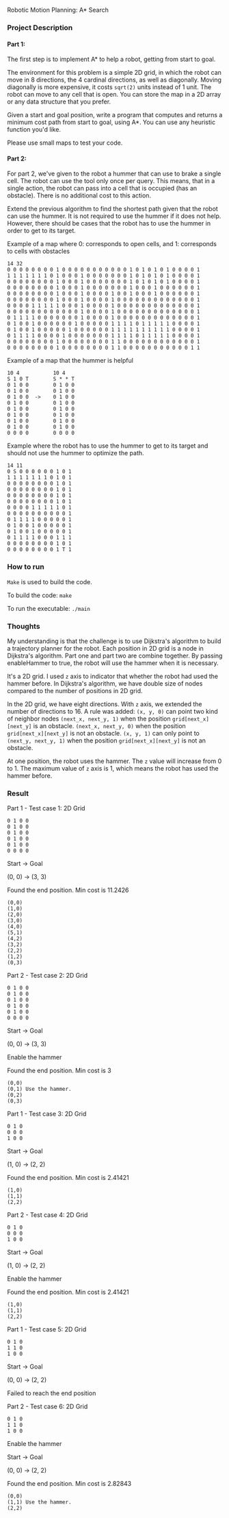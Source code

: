 Robotic Motion Planning: A* Search



### Project Description
#### Part 1:

The first step is to implement A* to help a robot, getting from start to goal.

The environment for this problem is a simple 2D grid, in which the robot can move in 8 directions, the 4
cardinal directions, as well as diagonally. Moving diagonally is more expensive, it costs ```sqrt(2)``` units instead of 1 unit.
The robot can move to any cell that is open. You can store the map in a 2D array or any data structure that you prefer.

Given a start and goal position, write a program that computes and returns a minimum cost path from start
to goal, using A*. You can use any heuristic function you'd like.

Please use small maps to test your code.

#### Part 2:

For part 2, we've given to the robot a hummer that can use to brake a single cell. The robot can use the tool only once per query. 
This means, that in a single action, the robot can pass into a cell that is occupied (has an obstacle). There
is no additional cost to this action. 

Extend the previous algorithm to find the shortest path given that the robot can use the hummer. 
It is not required to use the hummer if it does not help. 
However, there should be cases that the robot has to use the hummer in order to get to its target.


Example of a map where 0: corresponds to open cells, and 1: corresponds to cells with obstacles
```
14 32
0 0 0 0 0 0 0 0 1 0 0 0 0 0 0 0 0 0 0 0 1 0 1 0 1 0 1 0 0 0 0 1
1 1 1 1 1 1 1 0 1 0 0 0 1 0 0 0 0 0 0 0 1 0 1 0 1 0 1 0 0 0 0 1
0 0 0 0 0 0 0 0 1 0 0 0 1 0 0 0 0 0 0 0 1 0 1 0 1 0 1 0 0 0 0 1
0 0 0 0 0 0 0 0 1 0 0 0 1 0 0 0 0 0 0 0 1 0 0 0 1 0 0 0 0 0 0 1
0 0 0 0 0 0 0 0 1 0 0 0 1 0 0 0 0 1 0 0 1 0 0 0 1 0 0 0 0 0 0 1
0 0 0 0 0 0 0 0 1 0 0 0 1 0 0 0 0 1 0 0 0 0 0 0 0 0 0 0 0 0 0 1
0 0 0 0 1 1 1 1 1 0 0 0 1 0 0 0 0 1 0 0 0 0 0 0 0 0 0 0 0 0 0 1
0 0 0 0 0 0 0 0 0 0 0 0 1 0 0 0 0 1 0 0 0 0 0 0 0 0 0 0 0 0 0 1
0 1 1 1 1 0 0 0 0 0 0 0 1 0 0 0 0 1 0 0 0 0 0 0 0 0 0 0 0 0 0 1
0 1 0 0 1 0 0 0 0 0 0 1 0 0 0 0 0 1 1 1 1 0 1 1 1 1 1 0 0 0 0 1
0 1 0 0 1 0 0 0 0 0 1 0 0 0 0 0 0 1 1 1 1 1 1 1 1 1 1 0 0 0 0 1
0 1 1 1 1 0 0 0 0 1 0 0 0 0 0 0 0 1 1 1 1 0 1 1 1 1 1 0 0 0 0 1
0 0 0 0 0 0 0 0 1 0 0 0 0 0 0 0 0 1 1 0 0 0 0 0 0 0 0 0 0 0 0 1
0 0 0 0 0 0 0 0 1 0 0 0 0 0 0 0 0 1 1 0 0 0 0 0 0 0 0 0 0 0 1 1
```
Example of a map that the hummer is helpful
```
10 4           10 4  
S 1 0 T        S * * T    
0 1 0 0        0 1 0 0    
0 1 0 0        0 1 0 0    
0 1 0 0  ->    0 1 0 0    
0 1 0 0        0 1 0 0    
0 1 0 0        0 1 0 0    
0 1 0 0        0 1 0 0    
0 1 0 0        0 1 0 0    
0 1 0 0        0 1 0 0    
0 0 0 0        0 0 0 0    
```


Example where the robot has to use the hummer to get to its target and 
should not use the hummer to optimize the path.
```
14 11
0 S 0 0 0 0 0 0 1 0 1
1 1 1 1 1 1 1 0 1 0 1
0 0 0 0 0 0 0 0 1 0 1
0 0 0 0 0 0 0 0 1 0 1
0 0 0 0 0 0 0 0 1 0 1
0 0 0 0 0 0 0 0 1 0 1
0 0 0 0 1 1 1 1 1 0 1
0 0 0 0 0 0 0 0 0 0 1
0 1 1 1 1 0 0 0 0 0 1
0 1 0 0 1 0 0 0 0 0 1
0 1 0 0 1 0 0 0 0 0 1
0 1 1 1 1 0 0 0 1 1 1
0 0 0 0 0 0 0 0 1 0 1
0 0 0 0 0 0 0 0 1 T 1
```

### How to run
```Make``` is used to build the code.

To build the code:  ```make```

To run the executable: ```./main```

### Thoughts

My understanding is that the challenge is to use Dijkstra's algorithm to build a trajectory planner for the robot. Each position in 2D grid is a node in Dijkstra's algorithm. Part one and part two are combine together. By passing enableHammer to true, the robot will use the hammer when it is necessary.

It's a 2D grid. I used ```z``` axis to indicator that whether the robot had used the hammer before. In Dijkstra's algorithm, we have double size of nodes compared to the number of positions in 2D grid.

In the 2D grid, we have eight directions. With ```z``` axis, we extended the number of directions to 16. A rule was added:
```(x, y, 0)``` can point two kind of neighbor nodes
```(next_x, next_y, 1)``` when the position ```grid[next_x][next_y]``` is an obstacle. 
```(next_x, next_y, 0)``` when the position ```grid[next_x][next_y]``` is not an obstacle. 
```(x, y, 1)``` can only point to ```(next_y, next_y, 1)``` when the position ```grid[next_x][next_y]``` is not an obstacle.

At one position, the robot uses the hammer. The ```z``` value will increase from 0 to 1. The maximum value of ```z``` axis is 1, which means the robot has used the hammer before.


### Result
Part 1 - Test case 1:
2D Grid
```
0 1 0 0 
0 1 0 0 
0 1 0 0 
0 1 0 0 
0 1 0 0 
0 0 0 0 
```

Start -> Goal

(0, 0) -> (3, 3)

Found the end position. Min cost is 11.2426
```
(0,0) 
(1,0) 
(2,0) 
(3,0) 
(4,0) 
(5,1) 
(4,2) 
(3,2) 
(2,2) 
(1,2) 
(0,3)
```

Part 2 - Test case 2:
2D Grid
```
0 1 0 0 
0 1 0 0 
0 1 0 0 
0 1 0 0 
0 1 0 0 
0 0 0 0 
```

Start -> Goal

(0, 0) -> (3, 3)

Enable the hammer

Found the end position. Min cost is 3
```
(0,0) 
(0,1) Use the hammer. 
(0,2) 
(0,3)
```

Part 1 - Test case 3:
2D Grid
```
0 1 0 
0 0 0 
1 0 0 
```

Start -> Goal

(1, 0) -> (2, 2)

Found the end position. Min cost is 2.41421
```
(1,0) 
(1,1) 
(2,2)
```

Part 2 - Test case 4:
2D Grid
```
0 1 0 
0 0 0 
1 0 0 
```

Start -> Goal

(1, 0) -> (2, 2)

Enable the hammer

Found the end position. Min cost is 2.41421
```
(1,0) 
(1,1) 
(2,2)
```

Part 1 - Test case 5:
2D Grid
```
0 1 0 
1 1 0 
1 0 0 
```

Start -> Goal

(0, 0) -> (2, 2)

Failed to reach the end position


Part 2 - Test case 6:
2D Grid
```
0 1 0 
1 1 0 
1 0 0 
```
Enable the hammer

Start -> Goal

(0, 0) -> (2, 2)

Found the end position. Min cost is 2.82843
```
(0,0) 
(1,1) Use the hammer. 
(2,2)
```
